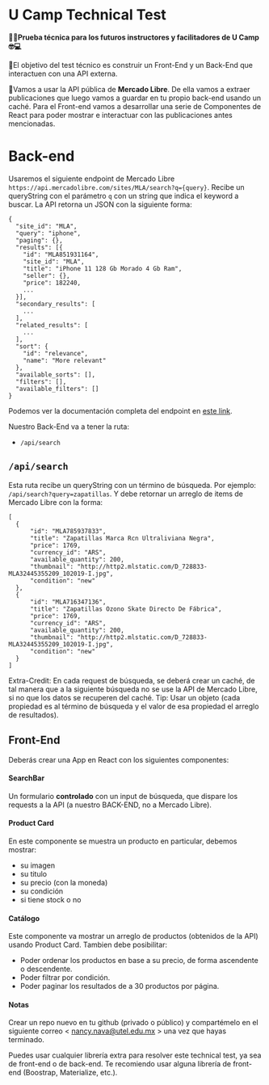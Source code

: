 
#  U Camp Technical Test
**🤟🏻Prueba técnica para los futuros instructores y facilitadores de U Camp 🤓💻**

📝El objetivo del test técnico es construir un Front-End y un Back-End que interactuen con una API externa.

👀Vamos a usar la API pública de **Mercado Libre**. De ella vamos a extraer publicaciones que luego vamos a guardar en tu propio back-end usando un caché. Para el Front-end vamos a desarrollar una serie de Componentes de React para poder mostrar e interactuar con las publicaciones antes mencionadas.

# Back-end

Usaremos el siguiente endpoint de Mercado Libre `https://api.mercadolibre.com/sites/MLA/search?q={query}`. Recibe un queryString con el parámetro `q` con un string que indica el keyword a buscar. La API retorna un JSON con la siguiente forma:

    {
      "site_id": "MLA",
      "query": "iphone",
      "paging": {},
      "results": [{
      	"id": "MLA851931164",
        "site_id": "MLA",
        "title": "iPhone 11 128 Gb Morado 4 Gb Ram",
        "seller": {},
        "price": 182240,
        ...
      }],
      "secondary_results": [
        ...
      ],
      "related_results": [
      	...
      ],
      "sort": {
        "id": "relevance",
        "name": "More relevant"
      },
      "available_sorts": [],
      "filters": [],
      "available_filters": []
    }

Podemos ver la documentación completa del endpoint en [este link](https://api.mercadolibre.com/sites/MLA/search?q=iphone).

Nuestro Back-End va a tener la ruta:

 - `/api/search`

## **`/api/search`**
Esta ruta recibe un queryString con un término de búsqueda. Por ejemplo: `/api/search?query=zapatillas`. Y debe retornar un arreglo de items de Mercado Libre con la forma:

    [
      {
          "id": "MLA785937833",
          "title": "Zapatillas Marca Rcn Ultraliviana Negra",
          "price": 1769,
          "currency_id": "ARS",
          "available_quantity": 200,
          "thumbnail": "http://http2.mlstatic.com/D_728833-MLA32445355209_102019-I.jpg",
          "condition": "new"
      },
      {
          "id": "MLA716347136",
          "title": "Zapatillas Ozono Skate Directo De Fábrica",
          "price": 1769,
          "currency_id": "ARS",
          "available_quantity": 200,
          "thumbnail": "http://http2.mlstatic.com/D_728833-MLA32445355209_102019-I.jpg",
          "condition": "new"
      }
    ]

Extra-Credit: En cada request de búsqueda, se deberá crear un caché, de tal manera que a la siguiente búsqueda no se use la API de Mercado Libre, si no que los datos se recuperen del caché. Tip: Usar un objeto (cada propiedad es al término de búsqueda y el valor de esa propiedad el arreglo de resultados).

## Front-End
Deberás crear una App en React con los siguientes componentes:

#### SearchBar
Un formulario **controlado** con un input de búsqueda, que dispare los requests a la API (a nuestro BACK-END, no a Mercado Libre).

#### Product Card
En este componente se muestra un producto en particular, debemos mostrar:

- su imagen
- su titulo
- su precio (con la moneda)
- su condición
- si tiene stock o no

#### Catálogo
Este componente va mostrar un arreglo de productos (obtenidos de la API) usando Product Card. Tambien debe posibilitar:

- Poder ordenar los productos en base a su precio, de forma ascendente o descendente.
- Poder filtrar por condición.
- Poder paginar los resultados de a 30 productos por página.

#### Notas
Crear un repo nuevo en tu github (privado o público) y compartémelo en el siguiente correo < nancy.nava@utel.edu.mx > una vez que hayas terminado.

Puedes usar cualquier librería extra para resolver este technical test, ya sea de front-end o de back-end. Te recomiendo usar alguna librería de front-end (Boostrap, Materialize, etc.).
